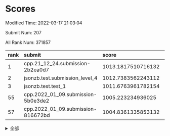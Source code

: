 # Scores

Modified Time: 2022-03-17 21:03:04

Submit Num: 207

All Rank Num: 371857

| rank |               submit               |       score        |       sigma        | pk_num |
| :--- | :--------------------------------- | :----------------- | :----------------- | :----- |
| 1    | cpp.21_12_24.submission-2b2ea0d7   | 1013.1817510716132 | 0.8152939516831148 | 7187   |
| 2    | jsonzb.test.submission_level_4     | 1012.7383562243112 | 0.803427050792178  | 7188   |
| 3    | jsonzb.test.test_1                 | 1011.6763961782154 | 0.794675964991143  | 7186   |
| 55   | cpp.2022_01_09.submission-5b0e3de2 | 1005.223234936025  | 0.7257061333657707 | 7190   |
| 57   | cpp.2022_01_09.submission-816672bd | 1004.8361335853132 | 0.7076653783224881 | 7183   |


<details>
<summary>全部</summary>

| rank |                 submit                 |       score        |       sigma        | pk_num |
| :--- | :------------------------------------- | :----------------- | :----------------- | :----- |
| 1    | cpp.21_12_24.submission-2b2ea0d7       | 1013.1817510716132 | 0.8152939516831148 | 7187   |
| 2    | jsonzb.test.submission_level_4         | 1012.7383562243112 | 0.803427050792178  | 7188   |
| 3    | jsonzb.test.test_1                     | 1011.6763961782154 | 0.794675964991143  | 7186   |
| 4    | gobigger.level_3.submission_level_3_38 | 1011.6442183118654 | 0.7583778614007951 | 7181   |
| 5    | gobigger.level_3.submission_level_3_27 | 1011.5305530141259 | 0.7898703181896648 | 7182   |
| 6    | gobigger.level_3.submission_level_3_6  | 1011.5010851189974 | 0.7886575621763412 | 7184   |
| 7    | gobigger.level_3.submission_level_3_31 | 1011.295117485755  | 0.7640172246146183 | 7190   |
| 8    | gobigger.level_3.submission_level_3_2  | 1011.269603438646  | 0.7641568661508009 | 7185   |
| 9    | gobigger.level_3.submission_level_3_33 | 1011.2596992978017 | 0.7528888606871521 | 7188   |
| 10   | gobigger.level_3.submission_level_3_20 | 1010.8430399880444 | 0.7543216117559015 | 7183   |
| 11   | gobigger.level_3.submission_level_3_28 | 1010.8189966647968 | 0.7543781093894751 | 7185   |
| 12   | gobigger.level_3.submission_level_3_42 | 1010.79993436696   | 0.7793961168178637 | 7187   |
| 13   | gobigger.level_3.submission_level_3_44 | 1010.7966121225783 | 0.765861116968483  | 7186   |
| 14   | gobigger.level_3.submission_level_3_30 | 1010.7833095791873 | 0.7678556702643561 | 7182   |
| 15   | gobigger.level_3.submission_level_3_43 | 1010.7057268140188 | 0.7636861425953544 | 7190   |
| 16   | gobigger.level_3.submission_level_3_32 | 1010.6725549606222 | 0.758292784812969  | 7186   |
| 17   | gobigger.level_3.submission_level_3_16 | 1010.628782089321  | 0.751644433098406  | 7189   |
| 18   | gobigger.level_3.submission_level_3_5  | 1010.6104466007172 | 0.7591889761774839 | 7188   |
| 19   | gobigger.level_3.submission_level_3_37 | 1010.5743961931616 | 0.7768669589997688 | 7190   |
| 20   | gobigger.level_3.submission_level_3_35 | 1010.5591674281721 | 0.7628967267228408 | 7182   |
| 21   | gobigger.level_3.submission_level_3_40 | 1010.538598583024  | 0.774285594663239  | 7187   |
| 22   | gobigger.level_3.submission_level_3_41 | 1010.5350249852183 | 0.7541313788680769 | 7187   |
| 23   | gobigger.level_3.submission_level_3_25 | 1010.5316254743628 | 0.7610709445953608 | 7186   |
| 24   | gobigger.level_3.submission_level_3_9  | 1010.5116122386677 | 0.7635632622002346 | 7183   |
| 25   | gobigger.level_3.submission_level_3_26 | 1010.4486452062636 | 0.7662432178706485 | 7186   |
| 26   | gobigger.level_3.submission_level_3_3  | 1010.4309914389892 | 0.7624643601029114 | 7183   |
| 27   | gobigger.level_3.submission_level_3_10 | 1010.3402767869153 | 0.7698370971155702 | 7185   |
| 28   | gobigger.level_3.submission_level_3_39 | 1010.3135368744037 | 0.7589039258058509 | 7187   |
| 29   | gobigger.level_3.submission_level_3_47 | 1010.2926022149858 | 0.7715320597306713 | 7185   |
| 30   | gobigger.level_3.submission_level_3_17 | 1010.2440986526784 | 0.7548181387651451 | 7191   |
| 31   | gobigger.level_3.submission_level_3_49 | 1010.2273492587307 | 0.7539207451237588 | 7188   |
| 32   | gobigger.level_3.submission_level_3_34 | 1010.152583754585  | 0.7679005783756145 | 7185   |
| 33   | gobigger.level_3.submission_level_3_23 | 1010.0041139649796 | 0.7549542647196894 | 7185   |
| 34   | gobigger.level_3.submission_level_3_1  | 1010.0040738424669 | 0.7666351688297166 | 7185   |
| 35   | gobigger.level_3.submission_level_3_45 | 1009.9967977217412 | 0.745296226940083  | 7187   |
| 36   | gobigger.level_3.submission_level_3_29 | 1009.9574576178383 | 0.7292317470126213 | 7187   |
| 37   | gobigger.level_3.submission_level_3_13 | 1009.9203460680491 | 0.7390935232967867 | 7187   |
| 38   | gobigger.level_3.submission_level_3_36 | 1009.8835124149717 | 0.7571291123230411 | 7188   |
| 39   | gobigger.level_3.submission_level_3_19 | 1009.8620264070091 | 0.7528279435202624 | 7187   |
| 40   | gobigger.level_3.submission_level_3_12 | 1009.8491772508397 | 0.7410351867487206 | 7186   |
| 41   | gobigger.level_3.submission_level_3_22 | 1009.8195954759433 | 0.7556251678570455 | 7184   |
| 42   | gobigger.level_3.submission_level_3_0  | 1009.8129183510429 | 0.7647890667451887 | 7186   |
| 43   | gobigger.level_3.submission_level_3_7  | 1009.7793798805474 | 0.7503177970243946 | 7186   |
| 44   | gobigger.level_3.submission_level_3_24 | 1009.6877735103898 | 0.7571535806158367 | 7189   |
| 45   | gobigger.level_3.submission_level_3_11 | 1009.4503610951552 | 0.7329093568115589 | 7189   |
| 46   | gobigger.level_3.submission_level_3_14 | 1009.4460604434265 | 0.7647625389548323 | 7188   |
| 47   | gobigger.level_3.submission_level_3_15 | 1009.4007865766592 | 0.7363507133160809 | 7185   |
| 48   | gobigger.level_3.submission_level_3_21 | 1009.1933895468828 | 0.7515390972877019 | 7184   |
| 49   | gobigger.level_3.submission_level_3_46 | 1008.9853737528431 | 0.7523876413589238 | 7186   |
| 50   | gobigger.level_3.submission_level_3_48 | 1008.8154996867307 | 0.7390674290906033 | 7188   |
| 51   | gobigger.level_3.submission_level_3_4  | 1008.7310903581911 | 0.7797814633990592 | 7183   |
| 52   | gobigger.level_3.submission_level_3_18 | 1008.5233901143639 | 0.7574434280454299 | 7185   |
| 53   | gobigger.level_3.submission_level_3_8  | 1008.3388401958408 | 0.7500551326067654 | 7183   |
| 54   | gobigger.level_1.submission_level_1_28 | 1005.2724022551087 | 0.7192918039000843 | 7185   |
| 55   | cpp.2022_01_09.submission-5b0e3de2     | 1005.223234936025  | 0.7257061333657707 | 7190   |
| 56   | gobigger.level_1.submission_level_1_0  | 1005.2049765515627 | 0.726789885945933  | 7189   |
| 57   | cpp.2022_01_09.submission-816672bd     | 1004.8361335853132 | 0.7076653783224881 | 7183   |
| 58   | gobigger.level_1.submission_level_1_27 | 1004.7523467603872 | 0.7136080003131434 | 7188   |
| 59   | gobigger.level_1.submission_level_1_20 | 1004.7497733207637 | 0.724263806985492  | 7188   |
| 60   | gobigger.level_1.submission_level_1_36 | 1004.4938392579063 | 0.7282314771389253 | 7191   |
| 61   | gobigger.level_1.submission_level_1_49 | 1004.3099530086539 | 0.7314607149083835 | 7189   |
| 62   | gobigger.level_1.submission_level_1_38 | 1004.2293150121204 | 0.7211345896479324 | 7181   |
| 63   | gobigger.level_1.submission_level_1_43 | 1004.1427609557874 | 0.7247700589086039 | 7186   |
| 64   | gobigger.level_1.submission_level_1_39 | 1004.0626371722036 | 0.7253440371417388 | 7180   |
| 65   | gobigger.level_1.submission_level_1_11 | 1003.9815957608084 | 0.7287043880750768 | 7190   |
| 66   | gobigger.level_1.submission_level_1_33 | 1003.7857190726558 | 0.7176148904262196 | 7189   |
| 67   | gobigger.level_1.submission_level_1_42 | 1003.7130043523779 | 0.7260303376559124 | 7188   |
| 68   | gobigger.level_1.submission_level_1_6  | 1003.6988230263132 | 0.7260528950720891 | 7185   |
| 69   | gobigger.level_1.submission_level_1_13 | 1003.6579193271541 | 0.7167936916288057 | 7183   |
| 70   | gobigger.level_1.submission_level_1_34 | 1003.5571280871555 | 0.7285497978933841 | 7182   |
| 71   | gobigger.level_1.submission_level_1_2  | 1003.5374469752222 | 0.731680793947857  | 7185   |
| 72   | gobigger.level_1.submission_level_1_46 | 1003.5206272977643 | 0.7191379753625736 | 7188   |
| 73   | gobigger.level_1.submission_level_1_26 | 1003.4148072352629 | 0.7141670118665767 | 7183   |
| 74   | gobigger.level_1.submission_level_1_14 | 1003.3859618266088 | 0.7240930945900992 | 7183   |
| 75   | gobigger.level_1.submission_level_1_1  | 1003.3580509139761 | 0.7265685469558965 | 7187   |
| 76   | gobigger.level_1.submission_level_1_35 | 1003.3369020730537 | 0.7167513740779189 | 7187   |
| 77   | gobigger.level_1.submission_level_1_25 | 1003.3044135103698 | 0.7286778889197572 | 7189   |
| 78   | gobigger.level_1.submission_level_1_3  | 1003.302628514515  | 0.7081049837167781 | 7185   |
| 79   | gobigger.level_1.submission_level_1_48 | 1003.2970668704918 | 0.7167631669165803 | 7184   |
| 80   | gobigger.level_1.submission_level_1_19 | 1003.2825417147519 | 0.7106368241784562 | 7184   |
| 81   | gobigger.level_1.submission_level_1_7  | 1003.2660343989592 | 0.7183377570350811 | 7182   |
| 82   | gobigger.level_1.submission_level_1_29 | 1003.262723774457  | 0.7085213060464074 | 7187   |
| 83   | gobigger.level_1.submission_level_1_15 | 1003.2127902374009 | 0.7105349946469766 | 7187   |
| 84   | gobigger.level_1.submission_level_1_12 | 1003.0772905744622 | 0.7089462367174925 | 7183   |
| 85   | gobigger.level_1.submission_level_1_31 | 1003.0529803690524 | 0.7234977869507421 | 7181   |
| 86   | gobigger.level_1.submission_level_1_23 | 1002.9791593735123 | 0.714753538141717  | 7185   |
| 87   | gobigger.level_1.submission_level_1_8  | 1002.9527570563494 | 0.7242176750222833 | 7185   |
| 88   | gobigger.level_1.submission_level_1_9  | 1002.9086226315593 | 0.7050903977033394 | 7176   |
| 89   | gobigger.level_1.submission_level_1_37 | 1002.8148023571686 | 0.7196266960715049 | 7187   |
| 90   | gobigger.level_1.submission_level_1_18 | 1002.7700116572717 | 0.7079220536151669 | 7185   |
| 91   | gobigger.level_1.submission_level_1_21 | 1002.7676376557563 | 0.7176921606952181 | 7185   |
| 92   | gobigger.level_1.submission_level_1_17 | 1002.7603510362154 | 0.7079683941282678 | 7189   |
| 93   | gobigger.level_1.submission_level_1_40 | 1002.6818648000432 | 0.7210127364464471 | 7191   |
| 94   | gobigger.level_1.submission_level_1_47 | 1002.6324934351815 | 0.7034308854889115 | 7185   |
| 95   | gobigger.level_1.submission_level_1_30 | 1002.6195593909548 | 0.7273532221275855 | 7185   |
| 96   | gobigger.level_1.submission_level_1_24 | 1002.6147716108005 | 0.7215144527159396 | 7182   |
| 97   | gobigger.level_1.submission_level_1_16 | 1002.5886286321285 | 0.7137353643244492 | 7190   |
| 98   | gobigger.level_1.submission_level_1_4  | 1002.5574406936722 | 0.715153791983795  | 7182   |
| 99   | gobigger.level_1.submission_level_1_44 | 1002.5209091792536 | 0.7146527971541591 | 7188   |
| 100  | gobigger.level_1.submission_level_1_10 | 1002.2811814766386 | 0.7195990460060755 | 7187   |
| 101  | gobigger.level_1.submission_level_1_45 | 1002.1544488627696 | 0.7163785180766096 | 7186   |
| 102  | gobigger.level_1.submission_level_1_41 | 1002.1052296199128 | 0.7200033172762974 | 7185   |
| 103  | gobigger.level_1.submission_level_1_32 | 1002.0949449422255 | 0.7042829322315185 | 7176   |
| 104  | gobigger.level_1.submission_level_1_5  | 1002.0945316255936 | 0.7112475706664257 | 7186   |
| 105  | gobigger.level_1.submission_level_1_22 | 1001.2191761048151 | 0.7218271355136171 | 7183   |
| 106  | gobigger.random.submission_random_24   | 997.2726393559112  | 0.7069919383653928 | 7189   |
| 107  | gobigger.random.submission_random_47   | 997.0540234852571  | 0.7047136648572392 | 7189   |
| 108  | gobigger.random.submission_random_17   | 996.974463001508   | 0.7137204606035713 | 7183   |
| 109  | gobigger.random.submission_random_49   | 996.9575948796156  | 0.7123801083180789 | 7186   |
| 110  | gobigger.random.submission_random_4    | 996.7214341071973  | 0.7066967812660817 | 7186   |
| 111  | gobigger.random.submission_random_43   | 996.6642073159126  | 0.7197248488288074 | 7184   |
| 112  | gobigger.random.submission_random_27   | 996.6128417294502  | 0.6999488960226905 | 7188   |
| 113  | gobigger.random.submission_random_44   | 996.6030625409445  | 0.7201441571504691 | 7183   |
| 114  | gobigger.random.submission_random_33   | 996.5730629311407  | 0.7153436674714582 | 7188   |
| 115  | gobigger.random.submission_random_0    | 996.4580264091844  | 0.7061834397935002 | 7186   |
| 116  | gobigger.random.submission_random_6    | 996.4533754217258  | 0.7124265236601601 | 7187   |
| 117  | gobigger.random.submission_random_46   | 996.3415320701062  | 0.7144742312049589 | 7187   |
| 118  | gobigger.random.submission_random_21   | 996.3200967951594  | 0.6998723323617299 | 7182   |
| 119  | gobigger.random.submission_random_39   | 996.2389530924078  | 0.7044560134657778 | 7186   |
| 120  | gobigger.random.submission_random_3    | 996.1812353734971  | 0.7128521096885798 | 7186   |
| 121  | gobigger.random.submission_random_41   | 996.1397302972742  | 0.7206975880714486 | 7188   |
| 122  | gobigger.random.submission_random_9    | 996.1003123601942  | 0.7081634597566808 | 7187   |
| 123  | gobigger.random.submission_random_20   | 996.0780474768129  | 0.7241643505164636 | 7182   |
| 124  | gobigger.random.submission_random_32   | 996.0663056476214  | 0.7007734697395472 | 7182   |
| 125  | gobigger.random.submission_random_15   | 996.0254672636889  | 0.7037583760277312 | 7191   |
| 126  | gobigger.random.submission_random_19   | 996.0026844634158  | 0.7101704726730823 | 7180   |
| 127  | gobigger.random.submission_random_7    | 995.9959231776734  | 0.7148932363183408 | 7183   |
| 128  | gobigger.random.submission_random_45   | 995.9745762398209  | 0.7001827911520133 | 7188   |
| 129  | gobigger.random.submission_random_26   | 995.9683826463103  | 0.7107664038822239 | 7188   |
| 130  | gobigger.random.submission_random_23   | 995.9577110694875  | 0.701798484457988  | 7184   |
| 131  | gobigger.random.submission_random_31   | 995.946803757283   | 0.7207667587730978 | 7190   |
| 132  | gobigger.random.submission_random_37   | 995.9229354492651  | 0.7003042517417918 | 7187   |
| 133  | gobigger.random.submission_random_16   | 995.9110724181699  | 0.7306504190800373 | 7184   |
| 134  | gobigger.random.submission_random_28   | 995.8963375658465  | 0.7109722018309153 | 7183   |
| 135  | gobigger.random.submission_random_22   | 995.895818282049   | 0.7120157338035407 | 7182   |
| 136  | gobigger.random.submission_random_1    | 995.8889156914227  | 0.7196587185977815 | 7183   |
| 137  | gobigger.random.submission_random_42   | 995.8346566659793  | 0.7056681284879512 | 7186   |
| 138  | gobigger.random.submission_random_10   | 995.7663097550557  | 0.7063678535175717 | 7186   |
| 139  | gobigger.random.submission_random_2    | 995.718103875305   | 0.7085839972588287 | 7183   |
| 140  | gobigger.random.submission_random_48   | 995.6592647914288  | 0.718376038236507  | 7189   |
| 141  | gobigger.random.submission_random_14   | 995.6343050046603  | 0.7127343976863442 | 7189   |
| 142  | gobigger.random.submission_random_29   | 995.628321745386   | 0.7056763709020886 | 7189   |
| 143  | gobigger.random.submission_random_5    | 995.6219419414089  | 0.7041313600296437 | 7184   |
| 144  | gobigger.random.submission_random_38   | 995.5260499306581  | 0.7164074120740681 | 7183   |
| 145  | gobigger.random.submission_random_12   | 995.5031453867692  | 0.7369201333867118 | 7189   |
| 146  | gobigger.random.submission_random_34   | 995.3319299825695  | 0.7115099102089455 | 7189   |
| 147  | gobigger.random.submission_random_11   | 995.2811226173561  | 0.7151480487188931 | 7185   |
| 148  | gobigger.random.submission_random_18   | 995.1927242809597  | 0.706919768754769  | 7181   |
| 149  | gobigger.random.submission_random_35   | 995.1241265689832  | 0.7251711250079604 | 7187   |
| 150  | gobigger.random.submission_random_40   | 995.0379442057717  | 0.7346918863308418 | 7185   |
| 151  | gobigger.random.submission_random_36   | 994.8822091995795  | 0.7266122781463976 | 7182   |
| 152  | gobigger.random.submission_random_8    | 994.8757576199529  | 0.7215352654940553 | 7181   |
| 153  | gobigger.random.submission_random_30   | 994.8628883127019  | 0.7114131721583867 | 7186   |
| 154  | gobigger.random.submission_random_25   | 994.7640838952035  | 0.711078131830921  | 7183   |
| 155  | gobigger.level_2.submission_level_2_32 | 994.3315475023089  | 0.7298007841743188 | 7184   |
| 156  | gobigger.random.submission_random_13   | 994.2658701947299  | 0.7182068513321462 | 7185   |
| 157  | gobigger.level_2.submission_level_2_22 | 994.0806559586296  | 0.73236685218562   | 7182   |
| 158  | gobigger.level_2.submission_level_2_41 | 993.9344574492129  | 0.7263633518655535 | 7189   |
| 159  | gobigger.level_2.submission_level_2_48 | 993.7929795335438  | 0.7404836656162119 | 7182   |
| 160  | gobigger.level_2.submission_level_2_12 | 993.7585434310814  | 0.7324283527226361 | 7183   |
| 161  | gobigger.level_2.submission_level_2_14 | 993.1349274973152  | 0.7365965819294977 | 7184   |
| 162  | gobigger.level_2.submission_level_2_10 | 993.0642703385372  | 0.7376683831080193 | 7189   |
| 163  | gobigger.level_2.submission_level_2_27 | 993.0596511219533  | 0.7454236341785322 | 7185   |
| 164  | gobigger.level_2.submission_level_2_20 | 993.0508567397748  | 0.7461336755155463 | 7184   |
| 165  | gobigger.level_2.submission_level_2_9  | 992.8717763562233  | 0.7526897210197969 | 7189   |
| 166  | gobigger.level_2.submission_level_2_46 | 992.8395092210404  | 0.7585355368506296 | 7182   |
| 167  | gobigger.level_2.submission_level_2_4  | 992.7878459101056  | 0.7333873675847141 | 7186   |
| 168  | gobigger.level_2.submission_level_2_43 | 992.7581626218533  | 0.7453467743845986 | 7184   |
| 169  | gobigger.level_2.submission_level_2_18 | 992.6464740867458  | 0.7392852819200593 | 7184   |
| 170  | gobigger.level_2.submission_level_2_0  | 992.6326396502942  | 0.756081736175722  | 7190   |
| 171  | gobigger.level_2.submission_level_2_44 | 992.5977244811924  | 0.7462933637794239 | 7184   |
| 172  | gobigger.level_2.submission_level_2_42 | 992.5490353352887  | 0.7343993760409215 | 7187   |
| 173  | gobigger.level_2.submission_level_2_45 | 992.4775060140032  | 0.7418433514900319 | 7187   |
| 174  | gobigger.level_2.submission_level_2_29 | 992.3057232204526  | 0.7464530322025156 | 7186   |
| 175  | gobigger.level_2.submission_level_2_11 | 992.133526542939   | 0.7644441251988027 | 7187   |
| 176  | gobigger.level_2.submission_level_2_17 | 992.1096791781373  | 0.7389383305626949 | 7183   |
| 177  | gobigger.level_2.submission_level_2_31 | 992.1089365712382  | 0.7494720486710843 | 7188   |
| 178  | gobigger.level_2.submission_level_2_5  | 992.0916890352705  | 0.7438489367999338 | 7186   |
| 179  | gobigger.level_2.submission_level_2_24 | 992.0308657629799  | 0.7575155568475229 | 7188   |
| 180  | gobigger.level_2.submission_level_2_16 | 991.9983750667803  | 0.7592492898591835 | 7187   |
| 181  | gobigger.level_2.submission_level_2_15 | 991.9027135139136  | 0.7414523260442284 | 7186   |
| 182  | gobigger.level_2.submission_level_2_30 | 991.8795758265638  | 0.7465394194916906 | 7187   |
| 183  | gobigger.level_2.submission_level_2_40 | 991.7909465525279  | 0.7601319194876428 | 7188   |
| 184  | gobigger.level_2.submission_level_2_36 | 991.7717004777305  | 0.7533646913331974 | 7190   |
| 185  | gobigger.level_2.submission_level_2_49 | 991.7161641300225  | 0.7458652558579973 | 7185   |
| 186  | gobigger.level_2.submission_level_2_39 | 991.6958459777578  | 0.7543251993148553 | 7187   |
| 187  | gobigger.level_2.submission_level_2_21 | 991.6730458303381  | 0.7589449076310526 | 7186   |
| 188  | gobigger.level_2.submission_level_2_35 | 991.6568239029118  | 0.7514295730383413 | 7181   |
| 189  | gobigger.level_2.submission_level_2_37 | 991.6551089019163  | 0.7505943435126625 | 7182   |
| 190  | gobigger.level_2.submission_level_2_19 | 991.6365894531478  | 0.7537018885514685 | 7186   |
| 191  | gobigger.level_2.submission_level_2_6  | 991.5985078882907  | 0.7529049521520452 | 7186   |
| 192  | gobigger.level_2.submission_level_2_3  | 991.4697404610357  | 0.7459625127838503 | 7188   |
| 193  | gobigger.level_2.submission_level_2_2  | 991.3512718023931  | 0.7535794164934855 | 7190   |
| 194  | gobigger.level_2.submission_level_2_38 | 991.2590693405339  | 0.7542545794327742 | 7182   |
| 195  | gobigger.level_2.submission_level_2_23 | 991.1811305327528  | 0.7394214271400583 | 7188   |
| 196  | gobigger.level_2.submission_level_2_28 | 990.89619458909    | 0.7379263829817999 | 7184   |
| 197  | gobigger.level_2.submission_level_2_47 | 990.8114336947365  | 0.74781873981247   | 7187   |
| 198  | gobigger.level_2.submission_level_2_8  | 990.7838362539916  | 0.7503584355130782 | 7180   |
| 199  | gobigger.level_2.submission_level_2_26 | 990.7761334628024  | 0.763642099101679  | 7187   |
| 200  | gobigger.level_2.submission_level_2_1  | 990.683082215137   | 0.7452928698353573 | 7182   |
| 201  | gobigger.level_2.submission_level_2_13 | 990.6585557099132  | 0.7615929083963888 | 7187   |
| 202  | gobigger.level_2.submission_level_2_33 | 990.4867303473671  | 0.7639538743448276 | 7191   |
| 203  | gobigger.level_2.submission_level_2_34 | 990.377408057787   | 0.7742577301437773 | 7185   |
| 204  | gobigger.level_2.submission_level_2_25 | 990.0843548930618  | 0.7613444024680444 | 7184   |
| 205  | gobigger.level_2.submission_level_2_7  | 989.7995396330658  | 0.7779924282097013 | 7184   |
| 206  | gobigger.none.submission_none_0        | 977.1578368681664  | 1.2911322108717713 | 7188   |
| 207  | gobigger.none.submission_none_1        | 975.4672926992686  | 1.4647899747397841 | 7186   |

</details>